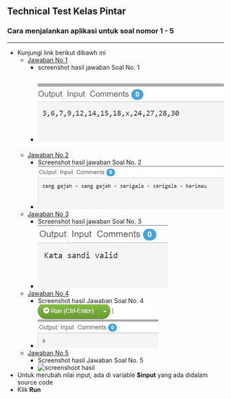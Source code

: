 ## Technical Test Kelas Pintar
### Cara menjalankan aplikasi untuk soal nomor 1 - 5
- --
- Kunjungi link berikut dibawh ini
    - [Jawaban No 1](https://paiza.io/projects/aNKiChGuw8GhdOTDyD9e0Q)
      - screenshot hasil jawaban Soal No. 1
      - ![screenshoot hasil](https://github.com/albertanugerah/kelaspintar/blob/master/img/jawaban1.jpg?raw=true)
        - 
    - [Jawaban No 2](https://paiza.io/projects/kkmKqNzcwN8suwsaaVrxVA)
        - Screenshot hasil jawaban Soal No. 2 
        - ![screenshoot hasil](https://github.com/albertanugerah/kelaspintar/blob/master/img/jawaban2.jpg?raw=true)
    - [Jawaban No 3](https://paiza.io/projects/tDoWdgP_bXDyonE3TBDFEQ)
      - Screenshot hasil jawaban Soal No. 3
      - ![screenshoot hasil](https://github.com/albertanugerah/kelaspintar/blob/master/img/jawaban3.jpg?raw=true)
    - [Jawaban No 4](https://paiza.io/projects/UwpR4gj8UrazEukYADQcnA)
      - Screenshot hasil Jawaban Soal No. 4
      - ![screenshoot hasil](https://github.com/albertanugerah/kelaspintar/blob/master/img/jawaban4.jpg?raw=true)
    - [Jawaban No 5](https://paiza.io/projects/FJgdtW3tDSvo1s3ji41HaQ)
        - Screenshot hasil Jawaban Soal No. 5
        - ![screenshoot hasil](https://github.com/albertanugerah/kelaspintar/blob/master/img/jawaban5.jpg?raw=true)
- Untuk merubah nilai input, ada di variable **$input** yang ada didalam source code
- Klik **Run**
